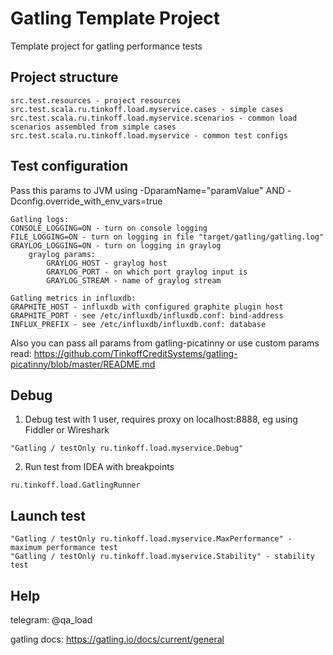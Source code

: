 # Gatling Template Project

Template project for gatling performance tests


## Project structure

```
src.test.resources - project resources
src.test.scala.ru.tinkoff.load.myservice.cases - simple cases
src.test.scala.ru.tinkoff.load.myservice.scenarios - common load scenarios assembled from simple cases
src.test.scala.ru.tinkoff.load.myservice - common test configs
```

## Test configuration

Pass this params to JVM using -DparamName="paramValue" AND -Dconfig.override_with_env_vars=true

```
Gatling logs:
CONSOLE_LOGGING=ON - turn on console logging
FILE_LOGGING=ON - turn on logging in file "target/gatling/gatling.log"
GRAYLOG_LOGGING=ON - turn on logging in graylog
    graylog params:
        GRAYLOG_HOST - graylog host
        GRAYLOG_PORT - on which port graylog input is
        GRAYLOG_STREAM - name of graylog stream

Gatling metrics in influxdb:
GRAPHITE_HOST - influxdb with configured graphite plugin host
GRAPHITE_PORT - see /etc/influxdb/influxdb.conf: bind-address
INFLUX_PREFIX - see /etc/influxdb/influxdb.conf: database
```

Also you can pass all params from gatling-picatinny or use custom params
read: https://github.com/TinkoffCreditSystems/gatling-picatinny/blob/master/README.md

## Debug

1. Debug test with 1 user, requires proxy on localhost:8888, eg using Fiddler or Wireshark

```
"Gatling / testOnly ru.tinkoff.load.myservice.Debug"
```

2. Run test from IDEA with breakpoints

```
ru.tinkoff.load.GatlingRunner
```

## Launch test

```
"Gatling / testOnly ru.tinkoff.load.myservice.MaxPerformance" - maximum performance test
"Gatling / testOnly ru.tinkoff.load.myservice.Stability" - stability test
```

## Help

telegram: @qa_load

gatling docs: https://gatling.io/docs/current/general